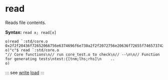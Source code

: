 # read

Reads file contents.

**Syntax:** ```read x; read[x]```

```o
o)read `:std/core.o
0x2f2f20436f72652066756e6374696f6e730a2f2f2072756e20636f72655f746573742e6f20746f20636865636b0a2f2f202d2d0a0a2f2f20467..
o)"c"$ read `:std/core.o
"// Core functions\n// run core_test.o to check\n// --\n\n// Function for generating tests\ntest:{[tnm;lhs;rhs]\n    ..
o)
```

::: see
[write](/verbs/file/write.md)
[load](/verbs/scripts/load.md)
:::
